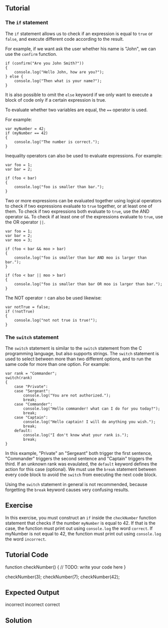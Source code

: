 Tutorial
--------

### The `if` statement

The `if` statement allows us to check if an expression is equal to `true` or `false`, and execute different code according to the result.

For example, if we want ask the user whether his name is "John", we can use the `confirm` function.

    if (confirm("Are you John Smith?"))
    {
        console.log("Hello John, how are you?");
    } else {
        console.log("Then what is your name?");
    }

It is also possible to omit the `else` keyword if we only want to execute a block of code only if a certain expression is true.

To evaluate whether two variables are equal, the `==` operator is used.

For example:

    var myNumber = 42;
    if (myNumber == 42)
    {
        console.log("The number is correct.");
    }

Inequality operators can also be used to evaluate expressions. For example:

    var foo = 1;
    var bar = 2;

    if (foo < bar)
    {
        console.log("foo is smaller than bar.");
    }

Two or more expressions can be evaluated together using logical operators to check if two expressions evaluate to `true` together, or at least one of them. To check if two expressions both evaluate to `true`, use the AND operator `&&`. To check if at least one of the expressions evaluate to `true`, use the OR operator `||`.

    var foo = 1;
    var bar = 2;
    var moo = 3;

    if (foo < bar && moo > bar)
    {
        console.log("foo is smaller than bar AND moo is larger than bar.");
    }

    if (foo < bar || moo > bar)
    {
        console.log("foo is smaller than bar OR moo is larger than bar.");
    }

The NOT operator `!` can also be used likewise:

    var notTrue = false;
    if (!notTrue)
    {
        console.log("not not true is true!");
    }

### The `switch` statement

The `switch` statement is similar to the `switch` statement from the C programming language, but also supports strings. The `switch` statement is used to select between more than two different options, and to run the same code for more than one option. For example:

    var rank = "Commander";
    switch(rank)
    {
        case "Private":
        case "Sergeant":
            console.log("You are not authorized.");
            break;
        case "Commander":
            console.log("Hello commander! what can I do for you today?");
            break;
        case "Captain":
            console.log("Hello captain! I will do anything you wish.");
            break;
        default:
            console.log("I don't know what your rank is.");
            break;
    }

In this example, "Private" an "Sergeant" both trigger the first sentence, "Commander" triggers the second sentence and "Captain" triggers the third. If an unknown rank was evaulated, the `default` keyword defines the action for this case (optional). We must use the `break` statement between every code block to avoid the `switch` from executing the next code block.

Using the `switch` statement in general is not recommended, because forgetting the `break` keyword causes very confusing results.

Exercise
--------

In this exercise, you must construct an `if` inside the `checkNumber` function statement that checks if the number `myNumber` is equal to 42. If that is the case, the function must print out using `console.log` the word `correct`. If myNumber is not equal to 42, the function must print out using `console.log` the word `incorrect`.

Tutorial Code
-------------

function checkNumber()
{
    // TODO: write your code here
}

checkNumber(3);
checkNumber(7);
checkNumber(42);

Expected Output
---------------

incorrect
incorrect
correct

Solution
--------
